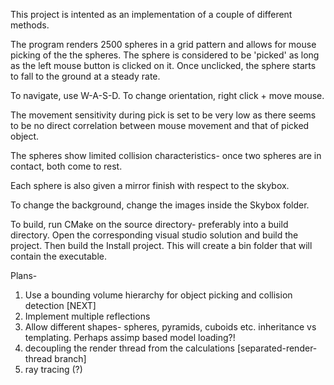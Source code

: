 This project is intented as an implementation of a couple of different methods.

The program renders 2500 spheres in a grid pattern and allows for mouse picking of the the spheres. The sphere is considered to be 'picked' as long as the left mouse button is clicked on it. Once unclicked, the sphere starts to fall to the ground at a steady rate. 

To navigate, use W-A-S-D. To change orientation, right click + move mouse.

The movement sensitivity during pick is set to be very low as there seems to be no direct correlation between mouse movement and that of picked object. 

The spheres show limited collision characteristics- once two spheres are in contact, both come to rest. 

Each sphere is also given a mirror finish with respect to the skybox. 

To change the background, change the images inside the Skybox folder.

To build, run CMake on the source directory- preferably into a build directory.
Open the corresponding visual studio solution and build the project. Then build the Install project. This will create a bin folder that will contain the executable. 


Plans-
1. Use a bounding volume hierarchy for object picking and collision detection [NEXT]
2. Implement multiple reflections
3. Allow different shapes- spheres, pyramids, cuboids etc. inheritance vs templating. Perhaps assimp based model loading?!
4. decoupling the render thread from the calculations  [separated-render-thread branch]
5. ray tracing (?)